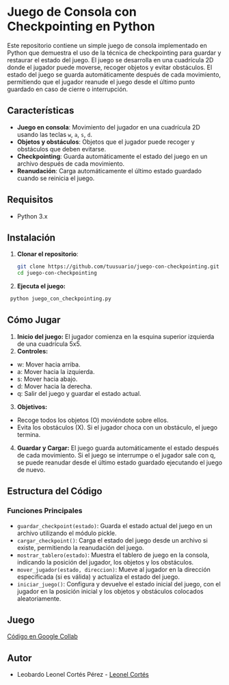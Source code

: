 # Juego de Consola con Checkpointing en Python

Este repositorio contiene un simple juego de consola implementado en Python que demuestra el uso de la técnica de checkpointing para guardar y restaurar el estado del juego. El juego se desarrolla en una cuadrícula 2D donde el jugador puede moverse, recoger objetos y evitar obstáculos. El estado del juego se guarda automáticamente después de cada movimiento, permitiendo que el jugador reanude el juego desde el último punto guardado en caso de cierre o interrupción.

## Características

- **Juego en consola**: Movimiento del jugador en una cuadrícula 2D usando las teclas `w`, `a`, `s`, `d`.
- **Objetos y obstáculos**: Objetos que el jugador puede recoger y obstáculos que deben evitarse.
- **Checkpointing**: Guarda automáticamente el estado del juego en un archivo después de cada movimiento.
- **Reanudación**: Carga automáticamente el último estado guardado cuando se reinicia el juego.

## Requisitos

- Python 3.x

## Instalación

1. **Clonar el repositorio**:
   ```bash
   git clone https://github.com/tuusuario/juego-con-checkpointing.git
   cd juego-con-checkpointing
   ```
2.  **Ejecuta el juego:**
   ```bash
    python juego_con_checkpointing.py
   ```
## Cómo Jugar
1. **Inicio del juego:**
    El jugador comienza en la esquina superior izquierda de una cuadrícula 5x5.
3. **Controles:**
  - w: Mover hacia arriba.
  - a: Mover hacia la izquierda.
  - s: Mover hacia abajo.
  - d: Mover hacia la derecha.
  - q: Salir del juego y guardar el estado actual.
3. **Objetivos:**
- Recoge todos los objetos (O) moviéndote sobre ellos.
- Evita los obstáculos (X). Si el jugador choca con un obstáculo, el juego termina.
4. **Guardar y Cargar:**
  El juego guarda automáticamente el estado después de cada movimiento. Si el juego se interrumpe o el jugador sale con q, se puede reanudar desde el último estado guardado ejecutando el juego de nuevo.

## Estructura del Código
### Funciones Principales

- `guardar_checkpoint(estado)`:
 Guarda el estado actual del juego en un archivo utilizando el módulo pickle.
- `cargar_checkpoint()`:
 Carga el estado del juego desde un archivo si existe, permitiendo la reanudación del juego.
- `mostrar_tablero(estado)`:
 Muestra el tablero de juego en la consola, indicando la posición del jugador, los objetos y los obstáculos.
- `mover_jugador(estado, direccion)`:
 Mueve al jugador en la dirección especificada (si es válida) y actualiza el estado del juego.
- `iniciar_juego()`:
 Configura y devuelve el estado inicial del juego, con el jugador en la posición inicial y los objetos y obstáculos colocados aleatoriamente.

## Juego
  [Código en Google Collab](https://colab.research.google.com/drive/1VQiZ1qQxZpHszk8AWhMbbtwIf44ASxpX?usp=sharing)

## Autor
- Leobardo Leonel Cortés Pérez - [Leonel Cortés](https://github.com/leoneleoss)

